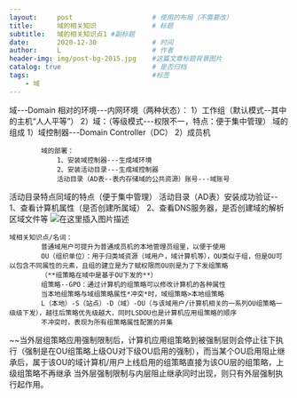 ```yaml
---
layout:     post   				    # 使用的布局（不需要改）
title:      域的相关知识 				# 标题 
subtitle:   域的相关知识点1 #副标题
date:       2020-12-30 				# 时间
author:     L 						# 作者
header-img: img/post-bg-2015.jpg 	#这篇文章标题背景图片
catalog: true 						# 是否归档
tags:								#标签
    - 域
---
```

>
域---Domain
		相对的环境---内网环境（两种状态）：
			1）工作组（默认模式--其中的主机“人人平等”）
			2）域：（等级模式---权限不一，特点：便于集中管理）
		域的组成
			1）域控制器---Domain Controller（DC）
			2）成员机
		

			域的部署：
				1、安装域控制器---生成域环境
				2、安装活动目录---生成域控制器
				活动目录（AD表--表内存储域的公共资源）账号---域账号
活动目录特点同域的特点（便于集中管理）
		活动目录（AD表）安装成功验证--
								1、查看计算机属性（是否创建所属域）
								2、查看DNS服务器，是否创建域的解析区域文件等
			![在这里插入图片描述](https://img-blog.csdnimg.cn/20201019152654380.png?x-oss-process=image/watermark,type_ZmFuZ3poZW5naGVpdGk,shadow_10,text_aHR0cHM6Ly9ibG9nLmNzZG4ubmV0L3dlaXhpbl80NDA5NTgxNQ==,size_16,color_FFFFFF,t_70#pic_center)
			
	域相关知识点/名词：
			普通域用户可提升为普通成员机的本地管理员组里，以便于使用
			OU（组织单位）：用于归类域资源（域用户，域计算机等），OU类似于组，但是OU可以包含不同属性的元素，且组的建立是为了赋权限而OU则是为了下发组策略
			（**组策略在域中是基于OU下发的**）
	    	组策略--GPO：通过计算机的组策略可以修改计算机的各种属性
	    	当本地组策略与域组策略属性*冲突*时，域组策略>本地组策略
	    	L（本地）-S（站点）-D（域）-OU（与该域用户/计算机相关的一系列OU组策略一级级下发），越往后策略优先级越大，同时LSDOU也是计算机应用组策略的顺序
	    	不冲突时，表现为所有组策略属性配置的并集
~~当外层组策略应用强制限制后，计算机应用组策略到被强制层则会停止往下执行（强制是在OU组策略上级OU对下级OU启用的强制），而当某个OU启用阻止继承后，属于该OU的域计算机/用户上线启用的组策略直接为该OU层的组策略，上级组策略不再继承
		当外层强制限制与内层阻止继承同时出现，则只有外层强制执行起作用。




